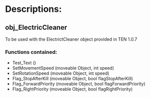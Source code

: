 # Descriptions:
## obj_ElectricCleaner
To be used with the ElectrictCleaner object provided in TEN 1.0.7
    
### Functions contained:
- Test_Text ()
- SetMovementSpeed (moveable Object, int speed)
- SetRotationSpeed (moveable Object, int speed)
- Flag_StopAfterKill (moveable Object, bool flagStopAfterKill)
- Flag_ForwardPriority (moveable Object, bool flagForwardPriority)
- Flag_RightPriority (moveable Object, bool flagRightPriority)
